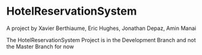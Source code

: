 # HotelReservationSystem
A project by Xavier Berthiaume, Eric Hughes, Jonathan Depaz, Amin Manai

The HotelReservationSystem Project is in the Development Branch and not the Master Branch for now
